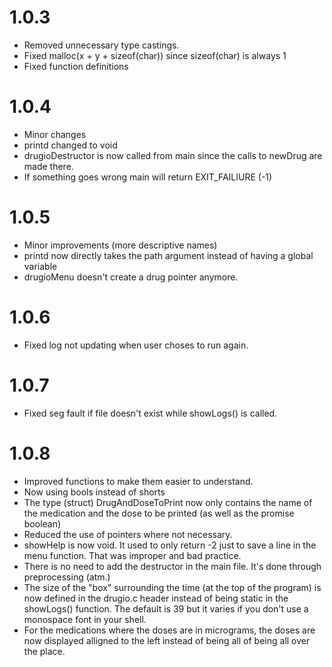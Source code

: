 # 1.0.3

* Removed unnecessary type castings. 
* Fixed malloc(x + y + sizeof(char)) since sizeof(char) is always 1
* Fixed function definitions 

# 1.0.4

* Minor changes
* printd changed to void
* drugioDestructor is now called from main since the calls to newDrug are made there.
* If something goes wrong main will return EXIT_FAILIURE (-1)

# 1.0.5

* Minor improvements (more descriptive names)
* printd now directly takes the path argument instead of having a global variable 
* drugioMenu doesn't create a drug pointer anymore. 

# 1.0.6

* Fixed log not updating when user choses to run again.

# 1.0.7

* Fixed seg fault if file doesn't exist while showLogs() is called.

# 1.0.8

* Improved functions to make them easier to understand.
* Now using bools instead of shorts
* The type (struct) DrugAndDoseToPrint now only contains the name of
  the medication and the dose to be printed (as well as the promise boolean)
* Reduced the use of pointers where not necessary.
* showHelp is now void. It used to only return -2 just to save a line in the menu function. That was improper and bad practice.
* There is no need to add the destructor in the main file. It's done through preprocessing (atm.)
* The size of the "box" surrounding the time (at the top of the program) is now defined in the drugio.c header instead of being static in the showLogs() function. The default is 39 but it varies if you don't use a monospace font in your shell.
* For the medications where the doses are in micrograms,
  the doses are now displayed alligned to the left instead of being all of being all over the place. 
